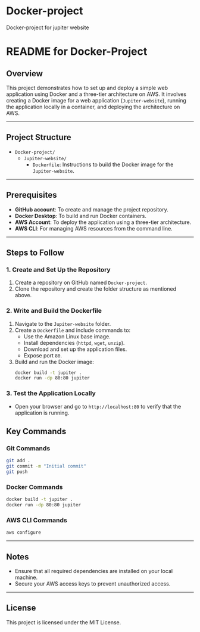 # Docker-project
Docker-project for jupiter website
# README for Docker-Project

## Overview

This project demonstrates how to set up and deploy a simple web application using Docker and a three-tier architecture on AWS. It involves creating a Docker image for a web application (`Jupiter-website`), running the application locally in a container, and deploying the architecture on AWS.

---

## Project Structure

- `Docker-project/`
  - `Jupiter-website/`
    - `Dockerfile`: Instructions to build the Docker image for the `Jupiter-website`.

---

## Prerequisites

- **GitHub account**: To create and manage the project repository.
- **Docker Desktop**: To build and run Docker containers.
- **AWS Account**: To deploy the application using a three-tier architecture.
- **AWS CLI**: For managing AWS resources from the command line.

---

## Steps to Follow

### 1. Create and Set Up the Repository
1. Create a repository on GitHub named `Docker-project`.
2. Clone the repository and create the folder structure as mentioned above.

### 2. Write and Build the Dockerfile
1. Navigate to the `Jupiter-website` folder.
2. Create a `Dockerfile` and include commands to:
   - Use the Amazon Linux base image.
   - Install dependencies (`httpd`, `wget`, `unzip`).
   - Download and set up the application files.
   - Expose port `80`.
3. Build and run the Docker image:
   ```bash
   docker build -t jupiter .
   docker run -dp 80:80 jupiter
   ```

### 3. Test the Application Locally
- Open your browser and go to `http://localhost:80` to verify that the application is running.


## Key Commands

### Git Commands
```bash
git add .
git commit -m "Initial commit"
git push
```

### Docker Commands
```bash
docker build -t jupiter .
docker run -dp 80:80 jupiter
```

### AWS CLI Commands
```bash
aws configure
```

---

## Notes
- Ensure that all required dependencies are installed on your local machine.
- Secure your AWS access keys to prevent unauthorized access.

---

## License
This project is licensed under the MIT License.
